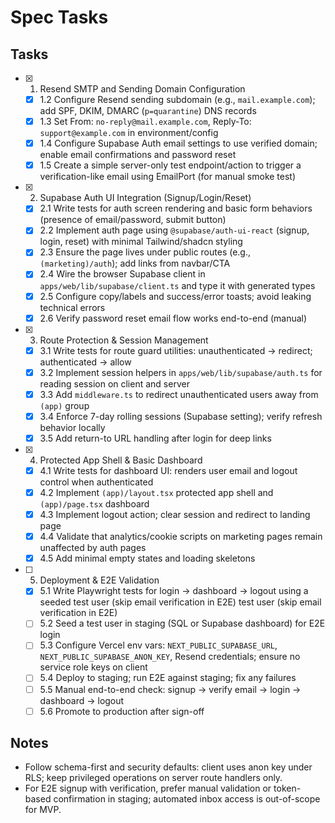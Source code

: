 # Spec Tasks

## Tasks

- [x]
  1. Resend SMTP and Sending Domain Configuration
  - [x] 1.2 Configure Resend sending subdomain (e.g., `mail.example.com`); add SPF, DKIM, DMARC (`p=quarantine`) DNS records
  - [x] 1.3 Set From: `no-reply@mail.example.com`, Reply-To: `support@example.com` in environment/config
  - [x] 1.4 Configure Supabase Auth email settings to use verified domain; enable email confirmations and password reset
  - [x] 1.5 Create a simple server-only test endpoint/action to trigger a verification-like email using EmailPort (for manual smoke test)

- [x] 2. Supabase Auth UI Integration (Signup/Login/Reset)
  - [x] 2.1 Write tests for auth screen rendering and basic form behaviors (presence of email/password, submit button)
  - [x] 2.2 Implement auth page using `@supabase/auth-ui-react` (signup, login, reset) with minimal Tailwind/shadcn styling
  - [x] 2.3 Ensure the page lives under public routes (e.g., `(marketing)/auth`); add links from navbar/CTA
  - [x] 2.4 Wire the browser Supabase client in `apps/web/lib/supabase/client.ts` and type it with generated types
  - [x] 2.5 Configure copy/labels and success/error toasts; avoid leaking technical errors
  - [x] 2.6 Verify password reset email flow works end-to-end (manual)

- [x] 3. Route Protection & Session Management
  - [x] 3.1 Write tests for route guard utilities: unauthenticated → redirect; authenticated → allow
  - [x] 3.2 Implement session helpers in `apps/web/lib/supabase/auth.ts` for reading session on client and server
  - [x] 3.3 Add `middleware.ts` to redirect unauthenticated users away from `(app)` group
  - [x] 3.4 Enforce 7-day rolling sessions (Supabase setting); verify refresh behavior locally
  - [x] 3.5 Add return-to URL handling after login for deep links

- [x] 4. Protected App Shell & Basic Dashboard
  - [x] 4.1 Write tests for dashboard UI: renders user email and logout control when authenticated
  - [x] 4.2 Implement `(app)/layout.tsx` protected app shell and `(app)/page.tsx` dashboard
  - [x] 4.3 Implement logout action; clear session and redirect to landing page
  - [x] 4.4 Validate that analytics/cookie scripts on marketing pages remain unaffected by auth pages
  - [x] 4.5 Add minimal empty states and loading skeletons

- [ ] 5. Deployment & E2E Validation
  - [x] 5.1 Write Playwright tests for login → dashboard → logout using a seeded test user (skip email verification in E2E) test user (skip email verification in E2E)
  - [ ] 5.2 Seed a test user in staging (SQL or Supabase dashboard) for E2E login
  - [ ] 5.3 Configure Vercel env vars: `NEXT_PUBLIC_SUPABASE_URL`, `NEXT_PUBLIC_SUPABASE_ANON_KEY`, Resend credentials; ensure no service role keys on client
  - [ ] 5.4 Deploy to staging; run E2E against staging; fix any failures
  - [ ] 5.5 Manual end-to-end check: signup → verify email → login → dashboard → logout
  - [ ] 5.6 Promote to production after sign-off

## Notes

- Follow schema-first and security defaults: client uses anon key under RLS; keep privileged operations on server route handlers only.
- For E2E signup with verification, prefer manual validation or token-based confirmation in staging; automated inbox access is out-of-scope for MVP.
